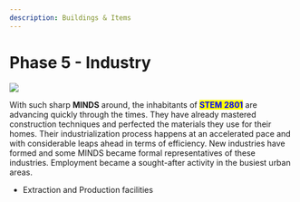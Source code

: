 ```yaml
---
description: Buildings & Items
---
```


# Phase 5 - Industry

![](../../.gitbook/assets/Sim\_RockQuarry4.png)

With such sharp **MINDS** around, the inhabitants of <mark style="color:blue;">**STEM 2801**</mark> are advancing quickly through the times. They have already mastered construction techniques and perfected the materials they use for their homes. Their industrialization process happens at an accelerated pace and with considerable leaps ahead in terms of efficiency. New industries have formed and some MINDS became formal representatives of these industries. Employment became a sought-after activity in the busiest urban areas.

* Extraction and Production facilities
